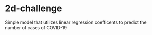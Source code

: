 # 2d-challenge
Simple model that utilizes linear regression coefficents to predict the number of cases of COVID-19

